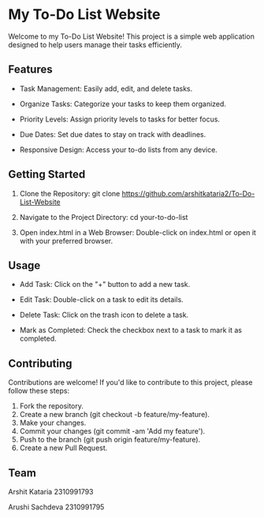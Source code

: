 # My To-Do List Website

Welcome to my To-Do List Website! This project is a simple web application designed to help users manage their tasks efficiently.

## Features

- Task Management: Easily add, edit, and delete tasks.
  
- Organize Tasks: Categorize your tasks to keep them organized.
  
- Priority Levels: Assign priority levels to tasks for better focus.
  
- Due Dates: Set due dates to stay on track with deadlines.
  
- Responsive Design: Access your to-do lists from any device.
  
## Getting Started

1. Clone the Repository: git clone https://github.com/arshitkataria2/To-Do-List-Website
  
2. Navigate to the Project Directory: cd your-to-do-list
  
3. Open index.html in a Web Browser: Double-click on index.html or open it with your preferred browser.

## Usage

- Add Task: Click on the "+" button to add a new task.
  
- Edit Task: Double-click on a task to edit its details.
  
- Delete Task: Click on the trash icon to delete a task.
  
- Mark as Completed: Check the checkbox next to a task to mark it as completed.

## Contributing

Contributions are welcome! If you'd like to contribute to this project, please follow these steps:

1. Fork the repository.
2. Create a new branch (git checkout -b feature/my-feature).
3. Make your changes.
4. Commit your changes (git commit -am 'Add my feature').
5. Push to the branch (git push origin feature/my-feature).
6. Create a new Pull Request.

## Team

Arshit Kataria 2310991793

Arushi Sachdeva 2310991795

